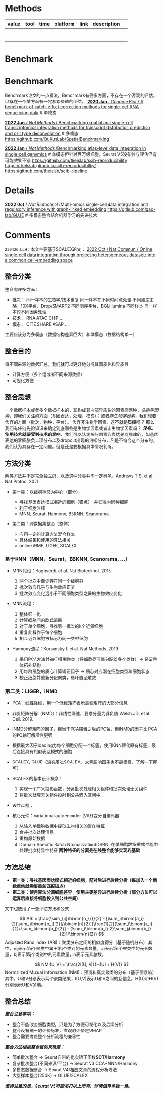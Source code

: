 # Methods




| value | tool | time | platform | link | description |  |
| ----- | ---- | ---- | -------- | ---- | ----------- | - |
|       |      |      |          |      |             |  |
|       |      |      |          |      |             |  |
|       |      |      |          |      |             |  |
|       |      |      |          |      |             |  |
|       |      |      |          |      |             |  |
|       |      |      |          |      |             |  |
|       |      |      |          |      |             |  |

# Benchmark
# Benchmark
Benchmark论文的一点看法，Benchmark有很多方面，不存在一个客观的评估，只存在一个某方面有一定参考价值的评估。
[**2020 Jan** / *Genome Biol* / A benchmark of batch-effect correction methods for single-cell RNA sequencing data](https://pubmed.ncbi.nlm.nih.gov/31948481/) # 单模态


[**2022 Jun** / *Nat Methods* / Benchmarking spatial and single-cell transcriptomics integration methods for transcript distribution prediction and cell type deconvolution](https://www.nature.com/articles/s41592-022-01480-9) # 多模态
<https://github.com/QuKunLab/SpatialBenchmarking>

[**2022 Jan** / *Nat Methods* /Benchmarking atlas-level data integration in single-cell genomics](https://www.nature.com/articles/s41592-021-01336-8) # 单模态但针对百万级细胞，Seurat V5没有参与评估但有可能效果不错
<https://github.com/theislab/scib-reproducibility>
<https://theislab.github.io/scib-reproducibility/>
<https://github.com/theislab/scib-pipeline>

# Details




[**2022 Oct** / *Nat Biotechnol* /Multi-omics single-cell data integration and regulatory inference with graph-linked embedding](https://www.nature.com/articles/s41587-022-01284-4)
<https://github.com/gao-lab/GLUE> # 多模态整合结合机器学习的先进技术




# Comments

`230426.LLH` : 本文主要基于SCALEX论文： [2022 Oct / Nat Commun / Online single-cell data integration through projecting heterogeneous datasets into a common cell-embedding space](https://www.nature.com/articles/s41467-022-33758-z)

## 整合分类
整合有许多方面：
- 批次：
同一样本的生物学/技术重复
同一样本在不同时间点处理
不同建库策略，10X平台，Drop/SMART2
不同测序平台，BGI/Illumina
不同样本
同一样本的不同因素处理
- 技术：
RNA ATAC CHIP ...
- 模态：
CITE SHARE ASAP ...

主要应该分为多模态（数据结构差异巨大）和单模态（数据结构单一）

## 整合目的
将不同来源的数据汇总，我们就可以更好地分辨其同质性和异质性
- 计算方便（多个组或者不同来源数据）
- 可视化方便

## 整合思想

一个数据样本或者多个数据样本的，其构成其内部异质性的因素有两种，*生物学因素*，即我们关注的方面（基因表达，处理，模态）；或者*非生物学因素*，我们想要舍弃的方面（批次，物种，平台）。
舍弃非生物学因素，这不就是**质控**吗？
那么我们有任何先验知识来确定到底哪些是生物学因素或者非生物学因素吗？
***没有。***
**使用技术就要受到技术的影响**，我们可以认定某些因素的表达是有规律的，如基因表达的零膨胀负二项分布以及dropout出现的泊松分布，凡是不符合这个分布的，我们认为其存在一定问题。但是还是要根据具体情况判断。

## 方法分类
两类方法并不是完全独立的，以及这种分类并不一定科学。Andrews T S. et al. Nat Protoc. 2021.
- 第一类：以细胞标签为中心（部分）
    - 寻找基因表达模式相近的细胞（锚点），并归类为同种细胞
    - 利于细胞注释
    - MNN, Seurat, Harmony, BBKNN, Scanorama

- 第二类：跨数据集整合（整体）
    - 应用一定的计算方法混合样本
    - 具体结果和使用的算法相关
    - online iNMF, LIGER, SCALEX

### 基于KNN（MNN，Seurat，BBKNN, Scanorama, ...）

- MNN假设：Haghverdi. et al. Nat Biotechnol. 2018.
  1. 两个批次中至少存在同一个细胞群
  2. 批次效应几乎与生物效应正交
  3. 批次效应变化远小于不同细胞类型之间的生物效应变化

- MNN流程：
  1. 整体归一化
  2. 计算细胞间的欧氏距离
  3. 对于单个细胞，寻找另一批次的k个近邻细胞
  4. 重复此操作于每个细胞
  5. 相互近邻细胞被标记为同一类型细胞


- Harmony流程：Korsunsky I. et al. Nat Methods. 2019.
  1. 采用PCA方法并进行模糊聚类（将细胞尽可能分配给多个类群）-> 保留整体拓扑结构
  2. 用每群细胞的质心计算矫正因子 -> 质心对应潜在细胞类型和细胞状态
  3. 校正细胞并重新分配聚类，循环直至收敛

### 第二类：LIGER，iNMD

- PCA：线性降维，用一个低维矩阵表示高维矩阵的大部分信息
  
- 非负矩阵分解（NMD）：非线性降维，要求分量为非负值 Welch JD. et al. Cell. 2019.
- iNMD分解矩阵的因子，相当于PCA降维之后的PC轴，但iNMD的因子比 PCA的PC轴可解释性更强
- 根据最大因子loading为每个细胞分配一个标签，使用KNN替代原有标签，最后连接具有相似表达模式的细胞


- SCALEX, GLUE（没有用过SCALEX，文章影响因子也不是很高，了解一下即可）
- SCALEX的基本设计概念：
  1. 实现一个广义投影函数，分离批次处理相关组件和批次处理无关组件
  2. 将批次处理无关组件投射到公共嵌入空间中

- 设计过程：
- 核心元件：variational autoencoder (VAE)变分自编码器
  1. 从输入单细胞数据中提取生物相关的潜在特征
  2. 合并批次处理信息
  3. 重构原始数据
  4. Domain-Specific Batch Normalization(DSBN):在单细胞数据重构过程中处理批次特异性特征
**两种特征的分离是在线整合能够实现的基础**

## 方法总结

- **第一类：寻找基因表达模式相近的细胞，配对后进行后续分析（每加入一个新数据集就需要重新匹配锚点）**
- **第二类：使用算法分离细胞差异，使用主要差异进行后续分析（部分方法可以运算后直接将细胞投入到公共空间）**

文中也使用了一些评估方法和公式

$$
ARI = \frac{\sum_{ij}\binom{n_{ij}}{2} - [\sum_i\binom{a_i}{2}\sum_j\binom{b_j}{2}]/\binom{n}{2}}{\frac{1}{2}[\sum_i\binom{a_i}{2}+\sum_j\binom{b_j}{2}] - [\sum_i\binom{a_i}{2}\sum_j\binom{b_j}{2}]/\binom{n}{2}}
$$
Adjusted Rand Index (ARI)：聚类分布之间的相似度得分（基于随机分布）
其中，nij​表示第i个聚类中属于第j个类别的元素数量，ai​表示第i个聚类中的元素数量，bj​表示第j个类别中的元素数量，n表示元素总数。


$$
NMI(U, V) = \frac{2I(U, V)}{H(U) + H(V)}
$$
Normalized Mutual Information (NMI)：预测和真实聚类的分布（基于信息熵）
其中，U和V分别表示两个聚类结果，I(U,V)表示U和V之间的互信息，H(U)和H(V)分别表示U和V的熵。

## 整合总结
***整合注意事项：***

- 整合不能改变细胞类型，只是为了方便可视化以及后续分析
- 整合没有统一的评价标准，直观的评价是UMAP
- 整合需要考虑整个分析流程的兼容性

***整合方法根据整合目的来确定：***

- 简单批次整合 -> Seurat自带的批次矫正函数**SCT/Harmony**
- 复杂批次整合(不同来源/平台) -> Seurat V3 CCA+MNN/Harmony
- 多模态数据整合 -> Seurat V4/相应文章的流程分析方法
- 大型样本整合(250K) -> GLUE/SCALEX


***值得注意的是，Seurat V5可能吊打以上所有。详情值得单独一章。***
